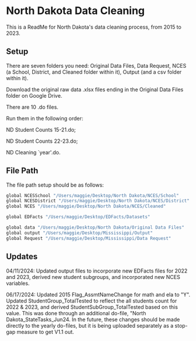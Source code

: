 
# North Dakota Data Cleaning

This is a ReadMe for North Dakota's data cleaning process, from 2015 to 2023.




## Setup

There are seven folders you need: 
Original Data Files, Data Request, NCES (a School, District, and Cleaned folder within it), Output (and a csv folder within it). 

Download the original raw data .xlsx files ending in the Original Data Files folder on Google Drive.

There are 10 .do files. 

Run them in the following order:

ND Student Counts 15-21.do; 

ND Student Counts 22-23.do;

ND Cleaning `year'.do. 



    
## File Path

The file path setup should be as follows: 

```bash
global NCESSchool "/Users/maggie/Desktop/North Dakota/NCES/School"
global NCESDistrict "/Users/maggie/Desktop/North Dakota/NCES/District"
global NCES "/Users/maggie/Desktop/North Dakota/NCES/Cleaned"

global EDFacts "/Users/maggie/Desktop/EDFacts/Datasets"

global data "/Users/maggie/Desktop/North Dakota/Original Data Files"
global output "/Users/maggie/Desktop/Mississippi/Output"
global Request "/Users/maggie/Desktop/Mississippi/Data Request"
```

## Updates

04/11/2024: Updated output files to incorporate new EDFacts files for 2022 and 2023, derived new student subgroups, and incorporated new NCES variables.

06/17/2024: Updated 2015 Flag_AssmtNameChange for math and ela to "Y". Updated StudentGroup_TotalTested to reflect the all students count for 2022 & 2023, and derived StudentSubGroup_TotalTested based on this value. This was done through an additional do-file, "North Dakota_StateTasks_Jun24. In the future, these changes should be made directly to the yearly do-files, but it is being uploaded separately as a stop-gap measure to get V1.1 out. 
